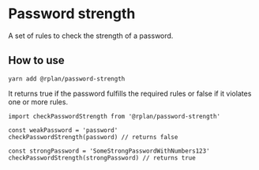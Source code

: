# Password strength
A set of rules to check the strength of a password.

## How to use
```
yarn add @rplan/password-strength
```
It returns true if the password fulfills the required rules or false if it violates one or more rules.
```
import checkPasswordStrength from '@rplan/password-strength'

const weakPassword = 'password'
checkPasswordStrength(password) // returns false

const strongPassword = 'SomeStrongPasswordWithNumbers123'
checkPasswordStrength(strongPassword) // returns true
```
